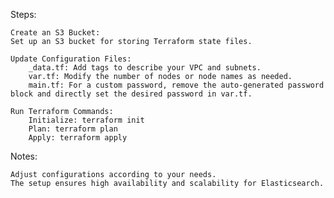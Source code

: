 Steps:

    Create an S3 Bucket:
    Set up an S3 bucket for storing Terraform state files.

    Update Configuration Files:
        _data.tf: Add tags to describe your VPC and subnets.
        var.tf: Modify the number of nodes or node names as needed.
        main.tf: For a custom password, remove the auto-generated password block and directly set the desired password in var.tf.

    Run Terraform Commands:
        Initialize: terraform init
        Plan: terraform plan
        Apply: terraform apply

Notes:

    Adjust configurations according to your needs.
    The setup ensures high availability and scalability for Elasticsearch.

